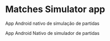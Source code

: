 # Matches Simulator app
App Android nativo de simulação de partidas

App Android Nativo de simulador de partidas
